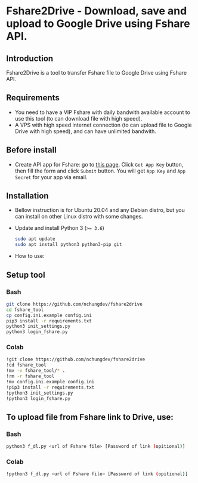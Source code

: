 # Fshare2Drive - Download, save and upload to Google Drive using Fshare API.

## Introduction

Fshare2Drive is a tool to transfer Fshare file to Google Drive using Fshare API.

## Requirements
- You need to have a VIP Fshare with daily bandwith available account to use this tool (to can download file with high speed).
- A VPS with high speed internet connection (to can upload file to Google Drive with high speed), and can have unlimited bandwith.

## Before install
- Create API app for Fshare: go to [this page](https://www.fshare.vn/api-doc). Click `Get App Key` button, then fill the form and click `Submit` button. You will get `App Key` and `App Secret` for your app via email.

## Installation
- Bellow instruction is for Ubuntu 20.04 and any Debian distro, but you can install on other Linux distro with some changes.
- Update and install Python 3 (`>= 3.6`)

    ```bash
    sudo apt update
    sudo apt install python3 python3-pip git
    ```
- How to use:
## Setup tool
### Bash
```bash
git clone https://github.com/nchungdev/fshare2drive
cd fshare_tool
cp config.ini.example config.ini
pip3 install -r requirements.txt
python3 init_settings.py
python3 login_fshare.py
```
### Colab
```bash
!git clone https://github.com/nchungdev/fshare2drive
!cd fshare_tool
!mv -v fshare_tool/* .
!rm -r fshare_tool
!mv config.ini.example config.ini
!pip3 install -r requirements.txt
!python3 init_settings.py
!python3 login_fshare.py
```
## To upload file from Fshare link to Drive, use:
### Bash
```bash
python3 f_dl.py <url of Fshare file> [Password of link (opitional)]
```
### Colab
```bash
!python3 f_dl.py <url of Fshare file> [Password of link (opitional)]
```